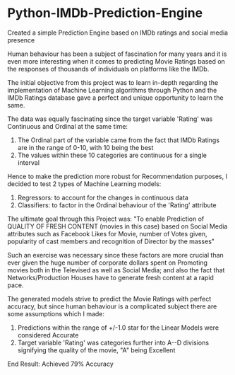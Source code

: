 # Python-IMDb-Prediction-Engine
Created a simple Prediction Engine based on IMDb ratings and social media presence

Human behaviour has been a subject of fascination for many years and it is even more interesting when it comes to predicting Movie Ratings based on the responses of thousands of individuals on platforms like the IMDb.

The initial objective from this project was to learn in-depth regarding the implementation of Machine Learning algorithms through Python and the IMDb Ratings database gave a perfect and unique opportunity to learn the same. 

The data was equally fascinating since the target variable 'Rating' was Continuous and Ordinal at the same time:
1. The Ordinal part of the variable came from the fact that IMDb Ratings are in the range of 0-10, with 10 being the best
2. The values within these 10 categories are continuous for a single interval

Hence to make the prediction more robust for Recommendation purposes, I decided to test 2 types of Machine Learning models:
1. Regressors: to account for the changes in continuous data
2. Classifiers: to factor in the Ordinal behaviour of the 'Rating' attribute

The ultimate goal through this Project was:
"To enable Prediction of QUALITY OF FRESH CONTENT (movies in this case) based on Social Media attributes such as Facebook Likes for Movie, number of Votes given, popularity of cast members and recognition of Director by the masses"

Such an exercise was necessary since these factors are more crucial than ever given the huge number of corporate dollars spent on Promoting movies both in the Televised as well as Social Media; and also the fact that Networks/Production Houses have to generate fresh content at a rapid pace.

The generated models strive to predict the Movie Ratings with perfect accuracy, but since human behaviour is a complicated subject there are some assumptions which I made:
1. Predictions within the range of +/-1.0 star for the Linear Models were considered Accurate
2. Target variable 'Rating' was categories further into A--D divisions signifying the quality of the movie, "A" being Excellent

End Result: Achieved 79% Accuracy
